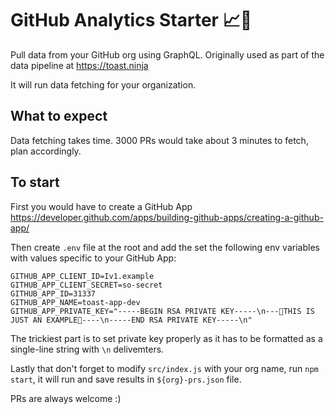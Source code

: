 # GitHub Analytics Starter 📈🍑
Pull data from your GitHub org using GraphQL. Originally used as part of the data pipeline at https://toast.ninja

It will run data fetching for your organization.

## What to expect
Data fetching takes time. 3000 PRs would take about 3 minutes to fetch, plan accordingly.

## To start
First you would have to create a GitHub App https://developer.github.com/apps/building-github-apps/creating-a-github-app/ 

Then create `.env` file at the root and add the set the following env variables with values specific to your GitHub App:

```
GITHUB_APP_CLIENT_ID=Iv1.example
GITHUB_APP_CLIENT_SECRET=so-secret
GITHUB_APP_ID=31337
GITHUB_APP_NAME=toast-app-dev
GITHUB_APP_PRIVATE_KEY="-----BEGIN RSA PRIVATE KEY-----\n---🍑THIS IS JUST AN EXAMPLE🍑----\n-----END RSA PRIVATE KEY-----\n"
```

The trickiest part is to set private key properly as it has to be formatted as a single-line string with `\n` delivemters.

Lastly that don't forget to modify `src/index.js` with your org name, run `npm start`, it will run and save results in `${org}-prs.json` file. 

PRs are always welcome :)
